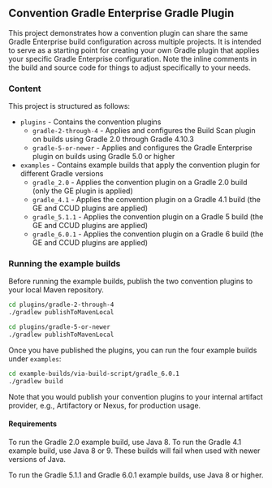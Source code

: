 ## Convention Gradle Enterprise Gradle Plugin

This project demonstrates how a convention plugin can share the same Gradle Enterprise build configuration across multiple projects. It 
is intended to serve as a starting point for creating your own Gradle plugin that applies your specific Gradle Enterprise configuration. Note
the inline comments in the build and source code for things to adjust specifically to your needs.

### Content

This project is structured as follows:

  * `plugins` - Contains the convention plugins
    * `gradle-2-through-4` - Applies and configures the Build Scan plugin on builds using Gradle 2.0 through Gradle 4.10.3
    * `gradle-5-or-newer` - Applies and configures the Gradle Enterprise plugin on builds using Gradle 5.0 or higher
  * `examples` - Contains example builds that apply the convention plugin for different Gradle versions
    * `gradle_2.0` - Applies the convention plugin on a Gradle 2.0 build (only the GE plugin is applied)
    * `gradle_4.1` - Applies the convention plugin on a Gradle 4.1 build (the GE and CCUD plugins are applied)
    * `gradle_5.1.1` - Applies the convention plugin on a Gradle 5 build (the GE and CCUD plugins are applied)
    * `gradle_6.0.1` - Applies the convention plugin on a Gradle 6 build (the GE and CCUD plugins are applied)

### Running the example builds

Before running the example builds, publish the two convention plugins to your local Maven repository.

```bash
cd plugins/gradle-2-through-4
./gradlew publishToMavenLocal

cd plugins/gradle-5-or-newer
./gradlew publishToMavenLocal
```

Once you have published the plugins, you can run the four example builds under `examples`:

```bash
cd example-builds/via-build-script/gradle_6.0.1
./gradlew build
```

Note that you would publish your convention plugins to your internal artifact provider, e.g., Artifactory or Nexus, for production usage.

#### Requirements

To run the Gradle 2.0 example build, use Java 8. To run the Gradle 4.1 example build, use Java 8 or 9. These builds will fail when used with newer versions of Java.

To run the Gradle 5.1.1 and Gradle 6.0.1 example builds, use Java 8 or higher.

